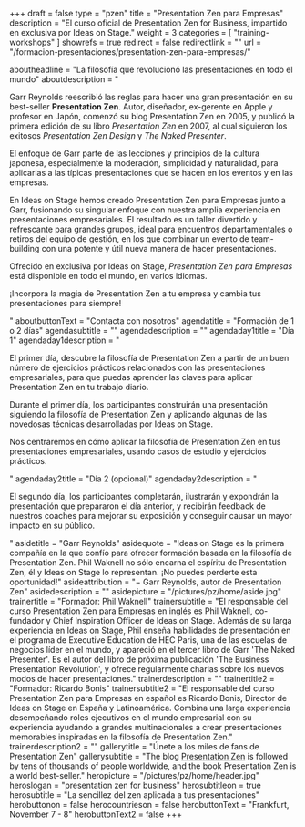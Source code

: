 +++
draft		= false
type		= "pzen"
title		= "Presentation Zen para Empresas"
description = "El curso oficial de Presentation Zen for Business, impartido en exclusiva por Ideas on Stage."
weight		= 3
categories	= [ "training-workshops" ]
showrefs	= true
redirect	= false
redirectlink = ""
url	 		= "/formacion-presentaciones/presentation-zen-para-empresas/"

aboutheadline    = "La filosofía que revolucionó las presentaciones en todo el mundo"
aboutdescription = "<p>Garr Reynolds reescribió las reglas para hacer una gran presentación en su best-seller <b>Presentation Zen</b>. Autor, diseñador, ex-gerente en Apple y profesor en Japón, comenzó su blog Presentation Zen en 2005, y publicó la primera edición de su libro <i>Presentation Zen</i> en 2007, al cual siguieron los exitosos <i>Presentation Zen Design</i> y <i>The Naked Presenter</i>.</p><p>El enfoque de Garr parte de las lecciones y principios de la cultura japonesa, especialmente la moderación, simplicidad y naturalidad, para aplicarlas a las típicas presentaciones que se hacen en los eventos y en las empresas.</p><p>En Ideas on Stage hemos creado Presentation Zen para Empresas junto a Garr, fusionando su singular enfoque con nuestra amplia experiencia en presentaciones empresariales. El resultado es un taller divertido y refrescante para grandes grupos, ideal para encuentros departamentales o retiros del equipo de gestión, en los que combinar un evento de team-building con una potente y útil nueva manera de hacer presentaciones.</p><p>Ofrecido en exclusiva por Ideas on Stage, <i>Presentation Zen para Empresas</i> está disponible en todo el mundo, en varios idiomas.<p><p>¡Incorpora la magia de Presentation Zen a tu empresa y cambia tus presentaciones para siempre!</p>"
aboutbuttonText  = "Contacta con nosotros"
agendatitle    = "Formación de 1 o 2 días"
agendasubtitle = ""
agendadescription = ""
agendaday1title = "Día 1"
agendaday1description = "<p>El primer día, descubre la filosofía de Presentation Zen a partir de un buen número de ejercicios prácticos relacionados con las presentaciones empresariales, para que puedas aprender las claves para aplicar Presentation Zen en tu trabajo diario.</p><p>Durante el primer día, los participantes construirán una presentación siguiendo la filosofía de Presentation Zen y aplicando algunas de las novedosas técnicas desarrolladas por Ideas on Stage.</p><p>Nos centraremos en cómo aplicar la filosofía de Presentation Zen en tus presentaciones empresariales, usando casos de estudio y ejercicios prácticos.</p>"
agendaday2title = "Día 2 (opcional)"
agendaday2description = "<p>El segundo día, los participantes completarán, ilustrarán y expondrán la presentación que prepararon el día anterior, y recibirán feedback de nuestros coaches para mejorar su exposición y conseguir causar un mayor impacto en su público.</p>"
asidetitle    = "Garr Reynolds"
asidequote = "Ideas on Stage es la primera compañía en la que confío para ofrecer formación basada en la filosofía de Presentation Zen. Phil Waknell no sólo encarna el espíritu de Presentation Zen, él y Ideas on Stage lo representan. ¡No puedes perderte esta oportunidad!"
asideattribution	= "− Garr Reynolds, autor de Presentation Zen"
asidedescription = ""
asidepicture = "/pictures/pz/home/aside.jpg"
trainertitle    = "Formador: Phil Waknell"
trainersubtitle = "El responsable del curso Presentation Zen para Empresas en inglés es Phil Waknell, co-fundador y Chief Inspiration Officer de Ideas on Stage. Además de su larga experiencia en Ideas on Stage, Phil enseña habilidades de presentación en el programa de Executive Education de HEC Paris, una de las escuelas de negocios líder en el mundo, y apareció en el tercer libro de Garr 'The Naked Presenter'. Es el autor del libro de próxima publicación 'The Business Presentation Revolution', y ofrece regularmente charlas sobre los nuevos modos de hacer presentaciones."
trainerdescription = ""
trainertitle2    = "Formador: Ricardo Bonis"
trainersubtitle2 = "El responsable del curso Presentation Zen para Empresas en español es Ricardo Bonis, Director de Ideas on Stage en España y Latinoamérica. Combina una larga experiencia desempeñando roles ejecutivos en el mundo empresarial con su experiencia ayudando a grandes multinacionales a crear presentaciones memorables inspiradas en la filosofía de Presentation Zen."
trainerdescription2 = ""
gallerytitle    = "Únete a los miles de fans de Presentation Zen"
gallerysubtitle = "The blog [Presentation Zen](http://www.presentationzen.com/) is followed by tens of thousands of people worldwide, and the book Presentation Zen is a world best-seller."
heropicture	    = "/pictures/pz/home/header.jpg"
heroslogan      = "presentation<span class='zengray zenregular'> zen</span><span class='zenregular'> for business</span>"
herosubtitleon  = true
herosubtitle    = "La sencillez del zen aplicada a tus presentaciones"
herobuttonon    = false
herocountrieson = false
herobuttonText  = "Frankfurt, November 7 - 8"
herobuttonText2	= false
+++
